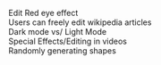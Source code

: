 Edit Red eye effect  
Users can freely edit wikipedia articles  
Dark mode vs/ Light Mode  
Special Effects/Editing in videos  
Randomly generating shapes  




